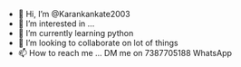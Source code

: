 - 👋 Hi, I’m @Karankankate2003
- 👀 I’m interested in ...
- 🌱 I’m currently learning python
- 💞️ I’m looking to collaborate on lot of things
- 📫 How to reach me ...
       DM me on 7387705188 WhatsApp 

<!---
Karankankate2003/Karankankate2003 is a ✨ special ✨ repository because its `README.md` (this file) appears on your GitHub profile.
You can click the Preview link to take a look at your changes.
--->
